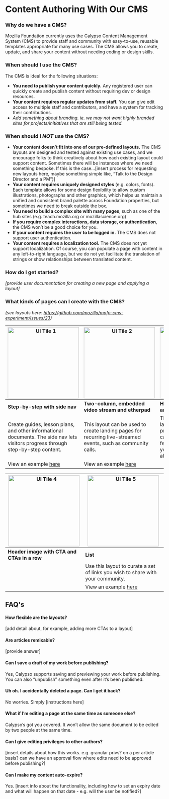Content Authoring With Our CMS
=======

### Why do we have a CMS?

Mozilla Foundation currently uses the Calypso Content Management System (CMS) to provide staff and community with easy-to-use, reusable templates appropriate for many use cases. The CMS allows you to create, update, and share your content without needing coding or design skills.

### When should I use the CMS?

The CMS is ideal for the following situations:

- **You need to publish your content quickly.** Any registered user can quickly create and publish content without requiring dev or design resources.
- **Your content requires regular updates from staff.** You can give edit access to multiple staff and contributors, and have a system for tracking their contributions.
- *Add something about branding. ie. we may not want highly branded sites for projects/initiatives that are still being tested.*

### When should I *NOT* use the CMS?

- **Your content doesn’t fit into one of our pre-defined layouts.** The CMS layouts are designed and tested against existing use cases, and we encourage folks to think creatively about how each existing layout could support content. Sometimes there will be instances where we need something bespoke. If this is the case…[insert process for requesting new layouts here, maybe something simple like, “Talk to the Design Director and a PM”)]
- **Your content requires uniquely designed styles** (e.g. colors, fonts). Each template allows for some design flexibility to allow custom illustrations, photographs and other graphics, which helps us maintain a unified and consistent brand palette across Foundation properties, but sometimes we need to break outside the box.
- **You need to build a complex site with many pages**, such as one of the hub sites (e.g. teach.mozilla.org or mozillascience.org)
- **If you require complex interactions, data storage, or authentication**, the CMS won’t be a good choice for you.
- **If your content requires the user to be logged in.** The CMS does not support user authentication.
- **Your content requires a localization tool.** The CMS does not yet support localization. Of course, you can populate a page with content in any left-to-right language, but we do not yet facilitate the translation of strings or show relationships between translated content.

### How do I get started?

*[provide user documentation for creating a new page and applying a layout]*

### What kinds of pages can I create with the CMS?

*(see layouts here: https://github.com/mozilla/mofo-cms-experiment/issues/23)*

|<img src="https://cloud.githubusercontent.com/assets/1119821/13264035/57901804-da3a-11e5-8277-05c53adb8e01.png" alt="UI Tile 1" style="width: 226px;"/> |<img src="https://cloud.githubusercontent.com/assets/1119821/13264157/de696768-da3a-11e5-84d2-af3b077fc2dc.png" alt="UI Tile 2" style="width: 226px;"/>| <img src="https://cloud.githubusercontent.com/assets/1119821/13264333/a09f441a-da3b-11e5-9bbd-ecd5ce115914.png" alt="UI Tile 3" style="width: 226px;"/> |
|----------|-------------|------|
| **Step-by-step with side nav** |  **Two-column, embedded video stream and etherpad** | **Header image without CTA and alternating blocks** |
| Create guides, lesson plans, and other informational documents. The side nav lets visitors progress through step-by-step content. |    This layout can be used to create landing pages for recurring live-streamed events, such as community calls. | This layout can be used as a landing page for an event, program, or campaign. You can choose whether your feature image has a CTA, or if you have several CTAs aligned in a row. |
| View an example [here](https://github.com/mozilla/mofo-cms-experiment/issues/21) | View an example [here](https://github.com/mozilla/mofo-cms-experiment/issues/17) |  |

|<img src="https://cloud.githubusercontent.com/assets/1119821/13264573/cdeb3414-da3c-11e5-92b4-abe543c048a7.png" alt="UI Tile 4" style="width: 226px;"/> |<img src="https://cloud.githubusercontent.com/assets/1119821/13264660/3aeeafdc-da3d-11e5-8d4d-7a33788d279d.png" alt="UI Tile 5" style="width: 226px;"/>|
|----------|-------------|
| **Header image with CTA and CTAs in a row** |  **List** |
|  | Use this layout to curate a set of links you wish to share with your community. |
|  | View an example [here](https://github.com/mozilla/mofo-cms-experiment/issues/25) |  |

## FAQ's

#### How flexible are the layouts?

[add detail about, for example, adding more CTAs to a layout]

#### Are articles remixable?

[provide answer]

#### Can I save a draft of my work before publishing?

Yes, Calypso supports saving and previewing your work before publishing. You can also “unpublish” something even after it’s been published.

#### Uh oh. I accidentally deleted a page. Can I get it back?

No worries. Simply [instructions here]

#### What if I’m editing a page at the same time as someone else?

Calypso’s got you covered. It won’t allow the same document to be edited by two people at the same time.

#### Can I give editing privileges to other authors?

[insert details about how this works. e.g. granular privs? on a per article basis? can we have an approval flow where edits need to be approved before publishing?]

#### Can I make my content auto-expire?

Yes. [insert info about the functionality, including how to set an expiry date and what will happen on that date - e.g. will the user be notified?]
